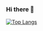 ### Hi there 👋

[![Top Langs](https://github-readme-stats.vercel.app/api/top-langs/?username=jyrsdev&theme=catppuccin_mocha&show_icons=true)](https://github.com/anuraghazra/github-readme-stats)


<!--
**jyrsdev/jyrsdev** is a ✨ _special_ ✨ repository because its `README.md` (this file) appears on your GitHub profile.

Here are some ideas to get you started:

- 🔭 I’m currently working on ...
- 🌱 I’m currently learning ...
- 👯 I’m looking to collaborate on ...
- 🤔 I’m looking for help with ...
- 💬 Ask me about ...
- 📫 How to reach me: ...
- 😄 Pronouns: ...
- ⚡ Fun fact: ...
-->
